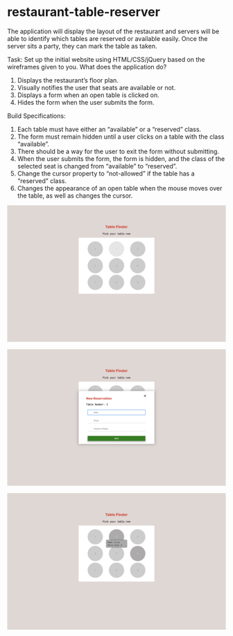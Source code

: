 # restaurant-table-reserver
 The application will display the layout of the restaurant and servers will be able to identify which tables are reserved or available easily. Once the server sits a party, they can mark the table as taken.

Task: Set up the initial website using HTML/CSS/jQuery based on the wireframes given to you.
What does the application do?

1. Displays the restaurant’s floor plan.
2. Visually notifies the user that seats are available or not.
3. Displays a form when an open table is clicked on.
4. Hides the form when the user submits the form.

Build Specifications:
1. Each table must have either an “available” or a “reserved” class.
2. The form must remain hidden until a user clicks on a table with the class “available”.
3. There should be a way for the user to exit the form without submitting.
4. When the user submits the form, the form is hidden, and the class of the selected seat
is changed from “available” to “reserved”.
5. Change the cursor property to “not-allowed” if the table has a “reserved” class.
6. Changes the appearance of an open table when the mouse moves over the table, as
well as changes the cursor.

![Table Reserver](images/table-on-hover.png)

![Table Reserver](images/reserve-form.png)

![Table Reserver](images/tool-tip-reserved.png)
